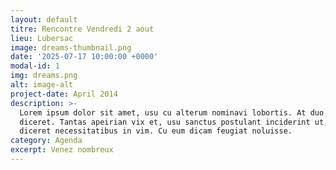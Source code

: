 ```yaml
---
layout: default
titre: Rencontre Vendredi 2 aout
lieu: Lubersac
image: dreams-thumbnail.png
date: '2025-07-17 10:00:00 +0000'
modal-id: 1
img: dreams.png
alt: image-alt
project-date: April 2014
description: >-
  Lorem ipsum dolor sit amet, usu cu alterum nominavi lobortis. At duo novum
  diceret. Tantas apeirian vix et, usu sanctus postulant inciderint ut, populo
  diceret necessitatibus in vim. Cu eum dicam feugiat noluisse.
category: Agenda
excerpt: Venez nombreux
---
```


